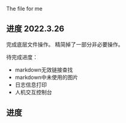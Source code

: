 The file for me
## 进度 2022.3.26
完成底层文件操作。
精简掉了一部分非必要操作。

待完成进度：
* markdown无效链接查找
* markdown中未使用的图片
* 日志信息打印
* 人机交互控制台
## 进度